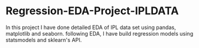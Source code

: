 # Regression-EDA-Project-IPLDATA
In this project I have done detailed EDA of IPL data set using pandas, matplotlib and seaborn. following EDA, I have build regression models using statsmodels and sklearn's API.
